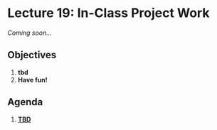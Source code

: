 <!---
{"next":"Lectures_class2/Lecture20.md","title":"In-Class Project Work - 10/28"}
-->

# Lecture 19: In-Class Project Work

*Coming soon...*

## Objectives

1. **tbd**
2. **Have fun!**

## Agenda

1. **[TBD]()**